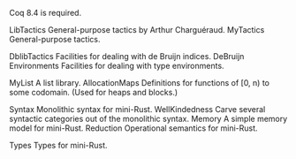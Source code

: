 Coq 8.4 is required.

LibTactics              General-purpose tactics by Arthur Charguéraud.
MyTactics               General-purpose tactics.

DblibTactics            Facilities for dealing with de Bruijn indices.
DeBruijn
Environments            Facilities for dealing with type environments.

MyList                  A list library.
AllocationMaps          Definitions for functions of [0, n) to some
                        codomain. (Used for heaps and blocks.)

Syntax                  Monolithic syntax for mini-Rust.
WellKindedness          Carve several syntactic categories out of the monolithic syntax.
Memory                  A simple memory model for mini-Rust.
Reduction               Operational semantics for mini-Rust.

Types                   Types for mini-Rust.


